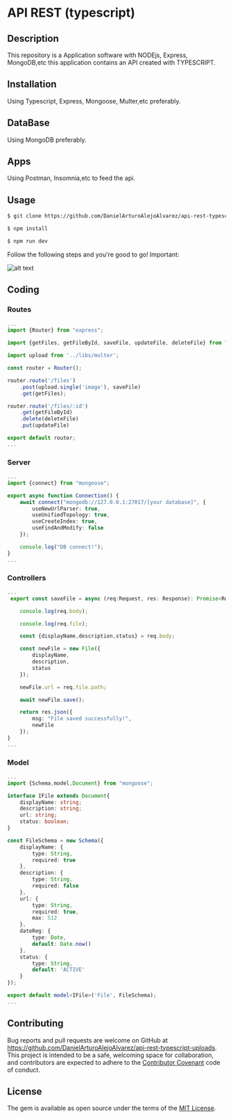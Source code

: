 # API REST (typescript)
## Description

This repository is a Application software with NODEjs, Express, MongoDB,etc this application contains an API created with TYPESCRIPT.

## Installation
Using Typescript, Express, Mongoose, Multer,etc preferably.

## DataBase
Using MongoDB preferably.

## Apps
Using Postman, Insomnia,etc to feed the api.

## Usage
```html
$ git clone https://github.com/DanielArturoAlejoAlvarez/api-rest-typescript-uploads.git [NAME APP] 

$ npm install

$ npm run dev
```
Follow the following steps and you're good to go! Important:


![alt text](https://media1.giphy.com/media/RF5mb1srv4ALu/source.gif)


## Coding

### Routes

```typescript
...
import {Router} from "express";

import {getFiles, getFileById, saveFile, updateFile, deleteFile} from "../controllers/file.controllers";

import upload from '../libs/multer';

const router = Router();

router.route('/files')
    .post(upload.single('image'), saveFile)
    .get(getFiles);

router.route('/files/:id')
    .get(getFileById)
    .delete(deleteFile)
    .put(updateFile)

export default router;
...
```

### Server

```typescript
...
import {connect} from "mongoose";

export async function Connection() {
    await connect("mongodb://127.0.0.1:27017/[your database]", {
        useNewUrlParser: true,
        useUnifiedTopology: true,
        useCreateIndex: true,
        useFindAndModify: false
    });

    console.log("DB connect!");
}
...
```

### Controllers


```typescript
...
 export const saveFile = async (req:Request, res: Response): Promise<Response> => {

    console.log(req.body);

    console.log(req.file);

    const {displayName,description,status} = req.body;

    const newFile = new File({
        displayName,
        description,
        status
    });

    newFile.url = req.file.path;

    await newFile.save();

    return res.json({
        msg: "File saved successfully!",
        newFile
    });
}
...

```

### Model

```typescript
...
import {Schema,model,Document} from "mongoose";

interface IFile extends Document{
    displayName: string;
    description: string;
    url: string;
    status: boolean;
}

const FileSchema = new Schema({
    displayName: {
        type: String,
        required: true
    },
    description: {
        type: String,
        required: false
    },
    url: {
        type: String,
        required: true,
        max: 512
    },
    dateReg: {
        type: Date,
        default: Date.now()
    },
    status: {
        type: String,
        default: 'ACTIVE'
    }
});

export default model<IFile>('File', FileSchema);
...
```



## Contributing

Bug reports and pull requests are welcome on GitHub at https://github.com/DanielArturoAlejoAlvarez/api-rest-typescript-uploads. This project is intended to be a safe, welcoming space for collaboration, and contributors are expected to adhere to the [Contributor Covenant](http://contributor-covenant.org) code of conduct.


## License

The gem is available as open source under the terms of the [MIT License](http://opensource.org/licenses/MIT).
